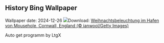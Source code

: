 ## History Bing Wallpaper
Wallpaper date: 2024-12-26
![](https://www.bing.com/th?id=OHR.MouseholeXmas_DE-DE8175245850_UHD.jpg&w=1000)Download: [Weihnachtsbeleuchtung im Hafen von Mousehole, Cornwall, England (© ianwool/Getty Images)](https://www.bing.com/th?id=OHR.MouseholeXmas_DE-DE8175245850_UHD.jpg)

Auto get programm by LtgX
